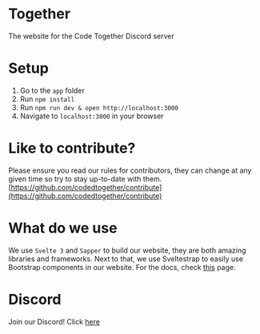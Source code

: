 # Together
The website for the Code Together Discord server


# Setup
1. Go to the `app` folder
2. Run `npm install`
3. Run `npm run dev & open http://localhost:3000`
4. Navigate to `localhost:3000` in your browser


# Like to contribute?
Please ensure you read our rules for contributors, they can change at any given time so try to stay up-to-date with them.
[https://github.com/codedtogether/contribute](https://github.com/codedtogether/contribute)

# What do we use
We use `Svelte 3` and `Sapper` to build our website, they are both amazing libraries and frameworks.
Next to that, we use Sveltestrap to easily use Bootstrap components in our website. For the docs, check [this](https://bestguy.github.io/sveltestrap/) page.


# Discord
Join our Discord! Click [here](https://discordapp.com/invite/HPK3hB6)
